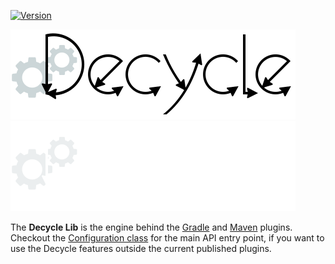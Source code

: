 [![Version](https://img.shields.io/maven-central/v/de.obqo.decycle/decycle-lib?logo=apachemaven)](https://search.maven.org/artifact/de.obqo.decycle/decycle-lib)

![Decycle](../readme/images/logo-lib.svg#gh-light-mode-only)
![Decycle](../readme/images/logo-lib-dm.svg#gh-dark-mode-only)

The **Decycle Lib** is the engine behind the [Gradle](../plugin-gradle) and [Maven](../plugin-maven) plugins. 
Checkout the [Configuration class](src/main/java/de/obqo/decycle/configuration/Configuration.java)
for the main API entry point, if you want to use the Decycle features outside the current published plugins.
